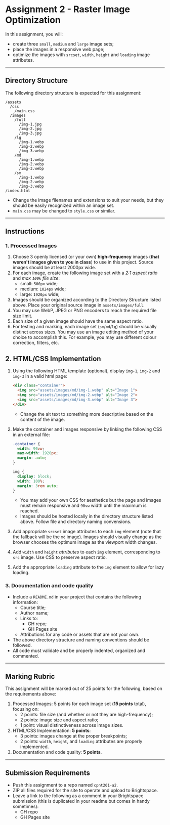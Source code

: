 # Assignment 2 - Raster Image Optimization
In this assignment, you will: 
- create three `small`, `medium` and `large` image sets;
- place the images in a responsive web page;
- optimize the images with `srcset`, `width`, `height` and `loading` image attributes.

---

## Directory Structure
The following directory structure is expected for this assignment:

```
/assets
  /css
    /main.css
  /images
    /full
      /img-1.jpg
      /img-2.jpg
      /img-3.jpg
    /lg
      /img-1.webp
      /img-2.webp
      /img-3.webp
    /md
      /img-1.webp
      /img-2.webp
      /img-3.webp
    /sm
      /img-1.webp
      /img-2.webp
      /img-3.webp
/index.html
```

- Change the image filenames and extensions to suit your needs, but they should be easily recognized within an image set.
- `main.css` may be changed to `style.css` or similar.

---

## Instructions
### 1. Processed Images
1. Choose 3 openly licensed (or your own) **high-frequency** images (**that weren't images given to you in class**) to use in this project. Source images should be at least 2000px wide.
2. For each image, create the following image set with a _2:1 aspect ratio_ and _max `100k` file size_:
    - small: `500px` wide;
    - medium: `1024px` wide;
    - large: `1920px` wide;
3. Images should be organized according to the Directory Structure listed above. Place your original source image in `assets/images/full`.
4. You may use WebP, JPEG or PNG encoders to reach the required file size limit.
5. Each size of a given image should have the same aspect ratio.
6. For testing and marking, each image set (`sm`/`md`/`lg`) should be visually distinct across sizes. You may use an image editing method of your choice to accomplish this. For example, you may use different colour correction, filters, etc. 

## 2. HTML/CSS Implementation 
1. Using the following HTML template (optional), display `img-1`, `img-2` and `img-3` in a valid html page:

    ```html
    <div class="container">
      <img src="assets/images/md/img-1.webp" alt="Image 1">
      <img src="assets/images/md/img-2.webp" alt="Image 2">
      <img src="assets/images/md/img-3.webp" alt="Image 3">
    </div>
    ```

    - Change the alt text to something more descriptive based on the content of the image.

2. Make the container and images responsive by linking the following CSS in an external file:

    ```css
    .container {
      width: 90vw;
      max-width: 1920px;
      margin: auto;
    }

    img {
      display: block;
      width: 100%;
      margin: 3rem auto;
    }
    ```

    - You may add your own CSS for aesthetics but the page and images must remain responsive and `90vw` width until the maximum is reached.
    - Images should be hosted locally in the directory structure listed above. Follow file and directory naming convensions.
3. Add appropriate `srcset` image attributes to each `img` element (note that the fallback will be the `md` image). Images should visually change as the browser chooses the optimum image as the viewport width changes.
4. Add `width` and `height` _attributes_ to each `img` element, corresponding to `src` image. Use CSS to preserve aspect ratio.
5. Add the appropriate `loading` attribute to the `img` element to allow for lazy loading.

### 3. Documentation and code quality
- Include a `README.md` in your project that contains the following information:
  - Course title;
  - Author name;
  - Links to:
    - GH repo;
    - GH Pages site
  - Attributions for any code or assets that are not your own.
- The above directory structure and naming conventions should be followed.
- All code must validate and be properly indented, organized and commented.

---

## Marking Rubric
This assignment will be marked out of 25 points for the following, based on the requirements above:
1. Processed Images: 5 points for each image set (**15 points** total), focusing on:
    - 2 points: file size (and whether or not they are high-frequency);
    - 2 points: image size and aspect ratio;
    - 1 point: visual distinctiveness across image sizes.
2. HTML/CSS Implementation: **5 points**:
    - 3 points: images change at the proper breakpoints;
    - 2 points: `width`, `height`, and `loading` attributes are properly implemented.
3. Documentation and code quality: **5 points**.

---

## Submission Requirements
- Push this assignment to a repo named `cpnt201-a2`.
- ZIP all files required for the site to operate and upload to Brightspace. 
- Leave a link to the following as a comment in your Brightspace submission (this is duplicated in your readme but comes in handy sometimes):
  - GH repo
  - GH Pages site
